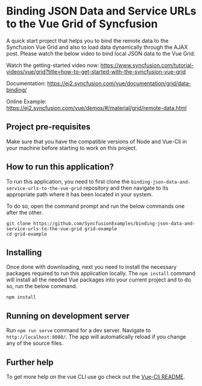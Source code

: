 # Binding JSON Data and Service URLs to the Vue Grid of Syncfusion

A quick start project that helps you to bind the remote data to the Syncfusion Vue Grid and also to load data dynamically through the AJAX post. Please watch the below video to bind local JSON data to the Vue Grid.

Watch the getting-started video now: https://www.syncfusion.com/tutorial-videos/vue/grid?title=how-to-get-started-with-the-syncfusion-vue-grid

Documentation: https://ej2.syncfusion.com/vue/documentation/grid/data-binding/

Online Example: https://ej2.syncfusion.com/vue/demos/#/material/grid/remote-data.html 

## Project pre-requisites
Make sure that you have the compatible versions of Node and Vue-Cli in your machine before starting to work on this project.

## How to run this application?
To run this application, you need to first clone the `binding-json-data-and-service-urls-to-the-vue-grid` repository and then navigate to its appropriate path where it has been located in your system.

To do so, open the command prompt and run the below commands one after the other.

```
git clone https://github.com/SyncfusionExamples/binding-json-data-and-service-urls-to-the-vue-grid grid-example
cd grid-example
```

## Installing
Once done with downloading, next you need to install the necessary packages required to run this application locally. The `npm install` command will install all the needed Vue packages into your current project and to do so, run the below command.

```
npm install
```

## Running on development server
Run `npm run serve` command for a dev server. Navigate to `http://localhost:8080/`. The app will automatically reload if you change any of the source files.

## Further help

To get more help on the vue CLI use go check out the [Vue-Cli README](https://github.com/vuejs/vue-cli/blob/master/README.md).